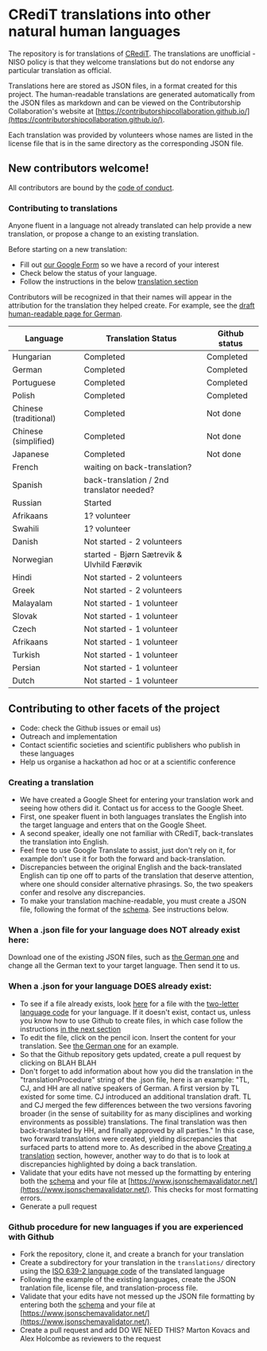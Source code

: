 # CRediT translations into other natural human languages

The repository is for translations of [CRediT](https://credit.niso.org/). The translations are unofficial - NISO policy is that they welcome translations but do not endorse any particular translation as official.

Translations here are stored as JSON files, in a format created for this project. The human-readable translations are generated automatically from the JSON files as markdown and can be viewed on the Contributorship Collaboration's website at [https://contributorshipcollaboration.github.io/](https://contributorshipcollaboration.github.io/).

Each translation was provided by volunteers whose names are listed in the license file that is in the same directory as the corresponding JSON file.

## New contributors welcome!

All contributors are bound by the [code of conduct](https://github.com/marton-balazs-kovacs/tenzing/blob/master/CODE_OF_CONDUCT.md).

### Contributing to translations 

Anyone fluent in a language not already translated can help provide a new translation, or propose a change to an existing translation.

Before starting on a new translation:

* Fill out [our Google Form](https://docs.google.com/forms/d/e/1FAIpQLSfdhqlnk4sw61MkkDuufZyqO1SKmnp--QE6vEG1_7qnP9MzJg/viewform?usp=sf_link) so we have a record of your interest
* Check below the status of your language.
* Follow the instructions in the below [translation section](#-Creating-a-translation)

Contributors will be recognized in that their names will appear in the attribution for the translation they helped create. For example, see the [draft human-readable page for German](https://github.com/contributorshipcollaboration/credit-translation/blob/main/md_files/credit_translation_de.md).

| Language  | Translation Status | Github status
| ------------- | ------------- | ------------- |
| Hungarian  | Completed | Completed
| German  | Completed  | Completed
| Portuguese  | Completed  | Completed
| Polish  | Completed  | Completed
| Chinese (traditional)  | Completed  | Not done
| Chinese (simplified)  | Completed | Not done
| Japanese  | Completed  | Not done
| French  | waiting on back-translation?  | 
| Spanish  | back-translation / 2nd translator needed?  | 
| Russian  | Started |
| Afrikaans  | 1? volunteer |
| Swahili  | 1? volunteer |
| Danish  | Not started - 2 volunteers |
| Norwegian  | started - Bjørn Sætrevik & Ulvhild Færøvik |
| Hindi  | Not started - 2 volunteers |
| Greek  | Not started - 2 volunteers |
| Malayalam | Not started - 1 volunteer
| Slovak | Not started - 1 volunteer
| Czech | Not started - 1 volunteer
| Afrikaans | Not started - 1 volunteer
| Turkish | Not started - 1 volunteer
| Persian | Not started - 1 volunteer
| Dutch | Not started - 1 volunteer

## Contributing to other facets of the project

* Code: check the Github issues or email us)
* Outreach and implementation 
 * Contact scientific societies and scientific publishers who publish in these languages
* Help us organise a hackathon ad hoc or at a scientific conference

### Creating a translation

*  We have created a Google Sheet for entering your translation work and seeing how others did it. Contact us for access to the Google Sheet.
* First, one speaker fluent in both languages translates the English into the target language and enters that on the Google Sheet. 
* A second speaker, ideally one not familiar with CRediT, back-translates the translation into English.
* Feel free to use Google Translate to assist, just don't rely on it, for example don't use it for both the forward and back-translation.
* Discrepancies between the original English and the back-translated English can tip one off to parts of the translation that deserve attention, where one should consider alternative phrasings. So, the two speakers confer and resolve any discrepancies.
* To make your translation machine-readable, you must create a JSON file, following the format of the [schema](credit_translation_schema.json). See instructions below.

### When a .json file for your language does NOT already exist here:

Download one of the existing JSON files, such as [the German one](translations/credit_translation_de.json) and change all the German text to your target language. Then send it to us.

### When a .json for your language DOES already exist: 

* To see if a file already exists, look [here](translations/) for a file with the [two-letter language code](https://en.wikipedia.org/wiki/List_of_ISO_639_language_codes) for your language. If it doesn't exist, contact us, unless you know how to use Github to create files, in which case follow the instructions [in the next section](#-Github-procedure-for-new-languages-if-you-are-very-comfortable-with-Github)
* To edit the file, click on the pencil icon. Insert the content for your translation. See [the German one](translations/credit_translation_de.json) for an example.
* So that the Github repository gets updated, create a pull request by clicking on BLAH BLAH
* Don't forget to add information about how you did the translation in the "translationProcedure" string of the .json file, here is an example: "TL, CJ, and HH are all native speakers of German. A first version by TL existed for some time. CJ introduced an additional translation draft. TL and CJ merged the few differences between the two versions favoring broader (in the sense of suitability for as many disciplines and working environments as possible) translations. The final translation was then back-translated by HH, and finally approved by all parties." In this case, two forward translations were created, yielding discrepancies that surfaced parts to attend more to. As described in the above [Creating a translation](#-Creating-a-translation) section, however, another way to do that is to look at discrepancies highlighted by doing a back translation.
* Validate that your edits have not messed up the formatting by entering both the [schema](credit_translation_schema.json) and your file at [https://www.jsonschemavalidator.net/](https://www.jsonschemavalidator.net/). This checks for most formatting errors.
* Generate a pull request
 
### Github procedure for new languages if you are experienced with Github

* Fork the repository, clone it, and create a branch for your translation
* Create a subdirectory for your translation in the `translations/` directory using the [ISO 639-2 language code](https://en.wikipedia.org/wiki/List_of_ISO_639_language_codes) of the translated language
* Following the example of the existing languages, create the JSON tranlation file, license file, and translation-process file.
* Validate that your edits have not messed up the JSON file formatting by entering both the [schema](credit_translation_schema.json) and your file at [https://www.jsonschemavalidator.net/](https://www.jsonschemavalidator.net/).
* Create a pull request and add DO WE NEED THIS? Marton Kovacs and Alex Holcombe as reviewers to the request
